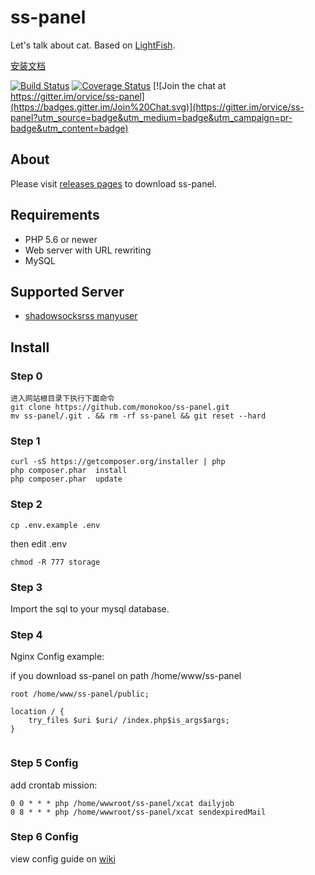 # ss-panel

Let's talk about cat.  Based on [LightFish](https://github.com/Pongtan/LightFish).

[安装文档](https://sspanel.xyz/docs)

[![Build Status](https://travis-ci.org/orvice/ss-panel.svg?branch=master)](https://travis-ci.org/orvice/ss-panel) [![Coverage Status](https://coveralls.io/repos/github/orvice/ss-panel/badge.svg?branch=master)](https://coveralls.io/github/orvice/ss-panel?branch=master) [![Join the chat at https://gitter.im/orvice/ss-panel](https://badges.gitter.im/Join%20Chat.svg)](https://gitter.im/orvice/ss-panel?utm_source=badge&utm_medium=badge&utm_campaign=pr-badge&utm_content=badge)

## About

Please visit [releases pages](https://github.com/orvice/ss-panel/releases) to download ss-panel.

## Requirements

* PHP 5.6 or newer
* Web server with URL rewriting
* MySQL

## Supported Server

* [shadowsocksrss manyuser](https://github.com/monokoo/shadowsocks/tree/manyuser)


## Install

### Step 0

```
进入网站根目录下执行下面命令
git clone https://github.com/monokoo/ss-panel.git
mv ss-panel/.git . && rm -rf ss-panel && git reset --hard
```

### Step 1

```
curl -sS https://getcomposer.org/installer | php
php composer.phar  install
php composer.phar  update
```

### Step 2

```
cp .env.example .env
```

then edit .env

```
chmod -R 777 storage
```

### Step 3

Import the sql to your mysql database.

### Step 4

Nginx Config example:

if you download ss-panel on path /home/www/ss-panel


```
root /home/www/ss-panel/public;

location / {
    try_files $uri $uri/ /index.php$is_args$args;
}
    
```
### Step 5 Config

add crontab mission:
```
0 0 * * * php /home/wwwroot/ss-panel/xcat dailyjob
0 8 * * * php /home/wwwroot/ss-panel/xcat sendexpiredMail
```

### Step 6 Config

view config guide on [wiki](https://github.com/orvice/ss-panel/wiki/v3-Config)

